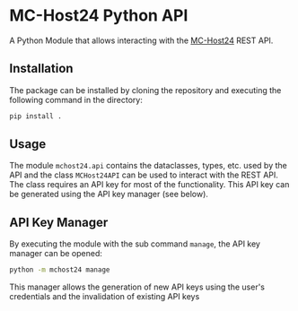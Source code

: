 # MC-Host24 Python API

A Python Module that allows interacting with the [MC-Host24](https://mc-host24.de) REST API.

## Installation

The package can be installed by cloning the repository and executing the following command in the directory:

```sh
pip install .
```

## Usage

The module `mchost24.api` contains the dataclasses, types, etc. used by the API and the class `MCHost24API` can be used to interact with the REST API.
The class requires an API key for most of the functionality. This API key can be generated using the API key manager (see below).

## API Key Manager

By executing the module with the sub command `manage`, the API key manager can be opened:

```sh
python -m mchost24 manage
```

This manager allows the generation of new API keys using the user's credentials and the invalidation of existing API keys
